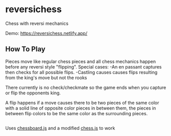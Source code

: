 # reversichess
Chess with reversi mechanics

Demo: https://reversichess.netlify.app/

## How To Play
Pieces move like regular chess pieces and all chess mechanics happen before any reversi style "flipping".
Special cases:
-An en passant captures then checks for all possible flips.
-Castling causes causes flips resulting from the king's move but not the rooks 

There currently is no check/checkmate so the game ends when you capture or flip the opponents king.

A flip happens if a move causes there to be two pieces of the same color with a solid line of opposite color pieces in between them, the pieces in between flip colors to be the same color as the surrounding pieces.

## 

Uses [chessboard.js](https://github.com/oakmac/chessboardjs/) and a modified [chess.js](https://github.com/jhlywa/chess.js) to work
